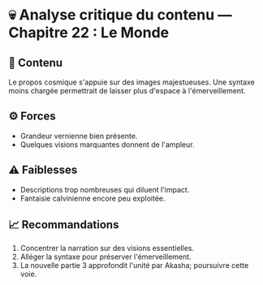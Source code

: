 # 💀 Analyse critique du contenu — Chapitre 22 : Le Monde

## 🧠 Contenu
Le propos cosmique s'appuie sur des images majestueuses. Une syntaxe moins chargée permettrait de laisser plus d'espace à l'émerveillement.

## ⚙️ Forces
- Grandeur vernienne bien présente.
- Quelques visions marquantes donnent de l'ampleur.

## ⚠️ Faiblesses
- Descriptions trop nombreuses qui diluent l'impact.
- Fantaisie calvinienne encore peu exploitée.

## 📈 Recommandations
1. Concentrer la narration sur des visions essentielles.
2. Alléger la syntaxe pour préserver l'émerveillement.
3. La nouvelle partie 3 approfondit l'unité par Akasha; poursuivre cette voie.
